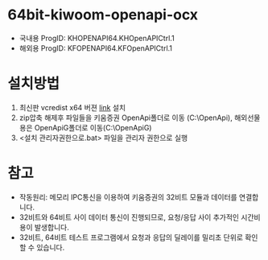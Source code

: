 # 64bit-kiwoom-openapi-ocx

* 국내용 ProgID: KHOPENAPI64.KHOpenAPICtrl.1
* 해외용 ProgID: KFOPENAPI64.KFOpenAPICtrl.1

# 설치방법
1. 최신판 vcredist x64 버젼 [link](https://docs.microsoft.com/ko-kr/cpp/windows/latest-supported-vc-redist?view=msvc-170) 설치
2. zip압축 해제후 파일들을 키움증권 OpenApi폴더로 이동 (C:\OpenApi), 해외선물용은 OpenApiG폴더로 이동(C:\OpenApiG)
3. <설치 관리자권한으로.bat> 파일을 관리자 권한으로 실행

# 참고
* 작동원리: 메모리 IPC통신을 이용하여 키움증권의 32비트 모듈과 데이터를 연결합니다.
* 32비트와 64비트 사이 데이터 통신이 진행되므로, 요청/응답 사이 추가적인 시간비용이 발생합니다.
* 32비트, 64비트 테스트 프로그램에서 요청과 응답의 딜레이를 밀리초 단위로 확인 할 수 있습니다.



